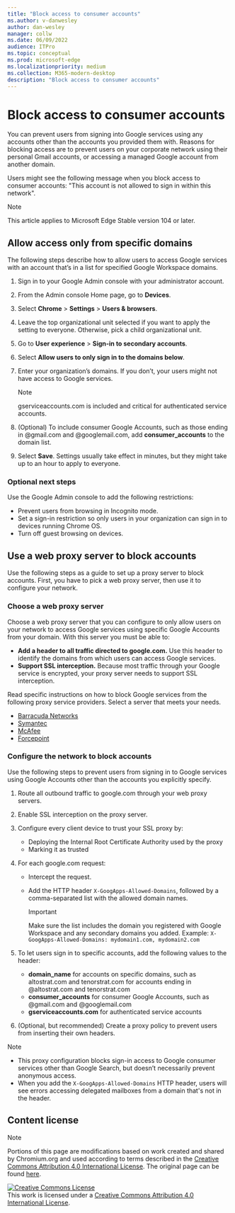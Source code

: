 ```yaml
---
title: "Block access to consumer accounts"
ms.author: v-danwesley
author: dan-wesley
manager: collw
ms.date: 06/09/2022
audience: ITPro
ms.topic: conceptual
ms.prod: microsoft-edge
ms.localizationpriority: medium
ms.collection: M365-modern-desktop
description: "Block access to consumer accounts"
---
```


# Block access to consumer accounts

You can prevent users from signing into Google services using any accounts other than the accounts you provided them with. Reasons for blocking access are to prevent users on your corporate network using their personal Gmail accounts, or accessing a managed Google account from another domain.

Users might see the following message when you block access to consumer accounts:
"This account is not allowed to sign in within this network".

> [!NOTE]
> This article applies to Microsoft Edge Stable version 104 or later.

## Allow access only from specific domains

The following steps describe how to allow users to access Google services with an account that’s in a list for specified Google Workspace domains.

1. Sign in to your Google Admin console with your administrator account.
2. From the Admin console Home page, go to **Devices**.
3. Select **Chrome** > **Settings** > **Users & browsers**.
4. Leave the top organizational unit selected if you want to apply the setting to everyone. Otherwise, pick a child organizational unit.
5. Go to **User experience** > **Sign-in to secondary accounts**.
6. Select **Allow users to only sign in to the domains below**.
7. Enter your organization’s domains. If you don’t, your users might not have access to Google services.

   > [!NOTE]
   > gserviceaccounts.com is included and critical for authenticated service accounts.

8. (Optional) To include consumer Google Accounts, such as those ending in @gmail.com and @googlemail.com, add **consumer_accounts** to the domain list.
9. Select **Save**. Settings usually take effect in minutes, but they might take up to an hour to apply to everyone.

### Optional next steps

Use the Google Admin console to add the following restrictions:

- Prevent users from browsing in Incognito mode.
- Set a sign-in restriction so only users in your organization can sign in to devices running Chrome OS.
- Turn off guest browsing on devices.

## Use a web proxy server to block accounts

Use the following steps as a guide to set up a proxy server to block accounts. First, you have to pick a web proxy server, then use it to configure your network.

### Choose a web proxy server

Choose a web proxy server that you can configure to only allow users on your network to access Google services using specific Google Accounts from your domain. With this server you must be able to:

- **Add a header to all traffic directed to google.com.** Use this header to identify the domains from which users can access Google services.
- **Support SSL interception.** Because most traffic through your Google service is encrypted, your proxy server needs to support SSL interception.

Read specific instructions on how to block Google services from the following proxy service providers. Select a server that meets your needs.

- [Barracuda Networks](https://campus.barracuda.com/product/websecuritygateway/doc/17106182/g-suite-control-over-https)
- [Symantec](https://knowledge.broadcom.com/external/article?legacyId=TECH241152)
- [McAfee](https://docs.trellix.com/search?q=proxy%20server)
- [Forcepoint](https://www.websense.com/content/support/library/web/v85/wcg_help/gmail_add_hdr_rule.aspx )

### Configure the network to block accounts

Use the following steps to prevent users from signing in to Google services using Google Accounts other than the accounts you explicitly specify.

1. Route all  outbound traffic to google.com through your web proxy servers.
2. Enable SSL interception on the proxy server.
3. Configure every client device to trust your SSL proxy by:

   - Deploying the Internal Root Certificate Authority used by the proxy
   - Marking it as trusted

4. For each google.com request:

   - Intercept the request.
   - Add the HTTP header `X-GoogApps-Allowed-Domains`, followed by a comma-separated list with the allowed domain names.

      > [!IMPORTANT]
      > Make sure the list includes the domain you registered with Google Workspace and any secondary domains you added.
      > Example: `X-GoogApps-Allowed-Domains: mydomain1.com, mydomain2.com`

5. To let users sign in to specific accounts, add the following values to the header:

   - **domain_name** for accounts on specific domains, such as altostrat.com and tenorstrat.com for accounts ending in @altostrat.com and tenorstrat.com
   - **consumer_accounts** for consumer Google Accounts, such as @gmail.com and @googlemail.com
   - **gserviceaccounts.com** for authenticated service accounts

6. (Optional, but recommended) Create a proxy policy to prevent users from inserting their own headers.

> [!NOTE]
> - This proxy configuration blocks sign-in access to Google consumer services other than Google Search, but doesn’t necessarily prevent anonymous access.<br>
> - When you add the `X-GoogApps-Allowed-Domains` HTTP header, users will see errors accessing delegated mailboxes from a domain that's not in the header.

## Content license

> [!NOTE]
> Portions of this page are modifications based on work created and shared by Chromium.org and used according to terms described in the [Creative Commons Attribution 4.0 International License](http://creativecommons.org/licenses/by/4.0/). The original page can be found [here](https://support.google.com/a/answer/1668854).

<a rel="license" href="http://creativecommons.org/licenses/by/4.0/"><img alt="Creative Commons License" src="https://i.creativecommons.org/l/by/4.0/88x31.png" /></a><br />This work is licensed under a <a rel="license" href="http://creativecommons.org/licenses/by/4.0/">Creative Commons Attribution 4.0 International License</a>.
